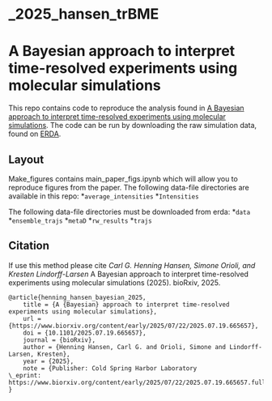 # _2025_hansen_trBME
# A Bayesian approach to interpret time-resolved experiments using molecular simulations

This repo contains code to reproduce the analysis found in [A Bayesian approach to interpret time-resolved experiments using molecular simulations](https://doi.org/10.1101/2025.07.19.665657). The code can be run by downloading the raw simulation data, found on [ERDA](https://sid.erda.dk/cgi-sid/ls.py?share_id=FXhZ1bOKMA). 


## Layout
Make_figures contains main_paper_figs.ipynb which will allow you to reproduce figures from the paper. 
The following data-file directories are available in this repo:
*`average_intensities`
*`Intensities`

The following data-file directories must be downloaded from erda:
*`data`
*`ensemble_trajs`
*`metaD`
*`rw_results`
*`trajs`

## Citation
If use this method please cite
*Carl G. Henning Hansen, Simone Orioli, and Kresten Lindorff-Larsen*
A Bayesian approach to interpret time-resolved experiments using molecular simulations (2025). bioRxiv, 2025.
```
@article{henning_hansen_bayesian_2025,
	title = {A {Bayesian} approach to interpret time-resolved experiments using molecular simulations},
	url = {https://www.biorxiv.org/content/early/2025/07/22/2025.07.19.665657},
	doi = {10.1101/2025.07.19.665657},
	journal = {bioRxiv},
	author = {Henning Hansen, Carl G. and Orioli, Simone and Lindorff-Larsen, Kresten},
	year = {2025},
	note = {Publisher: Cold Spring Harbor Laboratory
\_eprint: https://www.biorxiv.org/content/early/2025/07/22/2025.07.19.665657.full.pdf},
}
```
